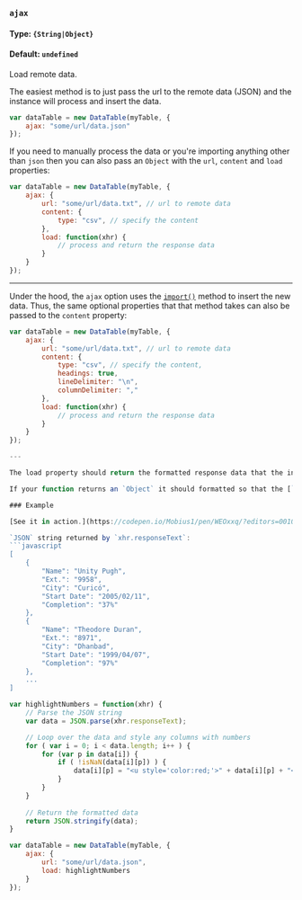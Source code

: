 ### `ajax`
#### Type: `{String|Object}`
#### Default: `undefined`

Load remote data.

The easiest method is to just pass the url to the remote data (JSON) and the instance will process and insert the data.

```javascript
var dataTable = new DataTable(myTable, {
    ajax: "some/url/data.json"
});
```

If you need to manually process the data or you're importing anything other than `json` then you can also pass an `Object` with the `url`, `content` and `load` properties:

```javascript
var dataTable = new DataTable(myTable, {
    ajax: {
        url: "some/url/data.txt", // url to remote data
        content: {
            type: "csv", // specify the content
        },
        load: function(xhr) {
            // process and return the response data
        }
    }
});
```

---

Under the hood, the `ajax` option uses the [`import()`](https://github.com/Mobius1/Vanilla-DataTables/wiki/import()) method to insert the new data. Thus, the same optional properties that that method takes can also be passed to the `content` property:

```javascript
var dataTable = new DataTable(myTable, {
    ajax: {
        url: "some/url/data.txt", // url to remote data
        content: {
            type: "csv", // specify the content,
            headings: true,
            lineDelimiter: "\n",
            columnDelimiter: ","
        },
        load: function(xhr) {
            // process and return the response data
        }
    }
});

---

The load property should return the formatted response data that the instance can recognise (`Object`, `JSON` or `CSV`). It takes a single argument which is an instance of the `XMLHttpRequest` object.

If your function returns an `Object` it should formatted so that the [`insert()`](https://github.com/Mobius1/Vanilla-DataTables/wiki/API#insertdata-object) method can use it.

### Example

[See it in action.](https://codepen.io/Mobius1/pen/WEOxxq/?editors=0010)

`JSON` string returned by `xhr.responseText`:
```javascript
[
    {
        "Name": "Unity Pugh",
        "Ext.": "9958",
        "City": "Curicó",
        "Start Date": "2005/02/11",
        "Completion": "37%"
    },
    {
        "Name": "Theodore Duran",
        "Ext.": "8971",
        "City": "Dhanbad",
        "Start Date": "1999/04/07",
        "Completion": "97%"
    },
    ...
]
```

```javascript
var highlightNumbers = function(xhr) {
    // Parse the JSON string
    var data = JSON.parse(xhr.responseText);

    // Loop over the data and style any columns with numbers
    for ( var i = 0; i < data.length; i++ ) {
        for (var p in data[i]) {
            if ( !isNaN(data[i][p]) ) {
                data[i][p] = "<u style='color:red;'>" + data[i][p] + "</u>"
            }
        } 
    }		
		
    // Return the formatted data	
    return JSON.stringify(data);
}

var dataTable = new DataTable(myTable, {
    ajax: {
        url: "some/url/data.json",
        load: highlightNumbers
    }
});
```